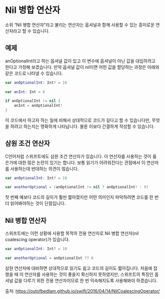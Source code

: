 # Nil 병합 연산자

소위 “Nil 병합 연산자”라고 불리는 연산자는 옵셔널과 함께 사용할 수 있는 흥미로운 연산자라고 할 수 있습니다.

## 예제
anOptionalInt라고 하는 옵셔널 값이 있고 이 변수에 옵셔널이 아닌 값을 대입하려고 한다고 가정해 보겠습니다. 만약 옵셔널 값이 nil이면 어떤 값을 할당하는 과정은 아래와 같은 코드로 나타낼 수 있습니다.

``` swift
var anOptionalInt: Int? = 10
 
var anInt: Int = 0
 
if anOptionalInt != nil {
    anInt = anOptionalInt!
}
```

이 코드에서 하고자 하는 일에 비해서 상대적으로 코드가 길다고 할 수 있습니다만, 무엇을 하려고 하는지는 명확하게 나타납니다. 물론 이보다 간결하게 작성할 수 있습니다.

## 삼원 조건 연산자
C언어처럼 스위프트에도 삼원 조건 연산자가 있습니다. 이 연산자를 사용하는 것이 옳은가에 대한 많은 논란이 있기는 합니다. 보통 읽기가 어려워진다는 관점에서 이 연산자를 사용하는데 반대하는 의견이 많습니다.

``` swift
var anOptionalInt: Int? = 10
 
var anotherOptional = (anOptionalInt != nil ? anOptionalInt! : 0)
```
첫 번째 예보다 코드의 길이가 훨씬 짧아졌지만 어떤 의미인지 파악하려면 코드를 한 번 더 읽어봐야하는 것이 단점입니다.

## Nil 병합 연산자
스위프트에는 이런 상황에 사용할 목적의 전용 연산자로 Nil 병합 연산자(nil coalescing operator)가 있습니다.

``` swift
var anOptionalInt: Int? = 10
 
var anotherOptional = anOptionalInt ?? 0
```

삼원 연산자에 대비하면 상대적으로 읽기도 쉽고 코드의 길이도 짧아집니다. 처음에 접했을 때 이 연산자를 사용하는 것이 좋을지 확신하지 못하였지만, 스위프트의 특징인 옵셔널 값을 다루기 위한 전용 연산자이므로 한 번 익숙해지도록 사용해봐야 하겠습니다.

출처: https://outofbedlam.github.io/swift/2016/04/14/NilCoalescingOperator/
